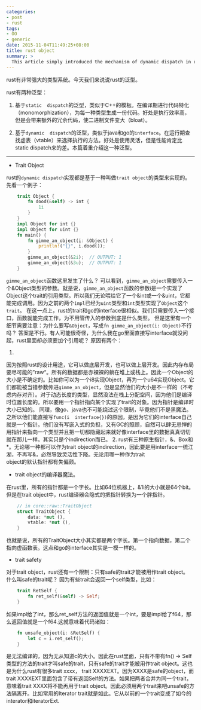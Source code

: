 ```yaml
---
categories:
- post
- rust
tags:
- OO
- generic
date: 2015-11-04T11:49:25+08:00
title: rust object
summary: >
  This article simply introduced the mechanism of dynamic dispatch in rust.  
---
```


rust有非常强大的类型系统。今天我们来说说rust的泛型。
<!--more-->

rust有两种泛型：

1. 基于`static 
dispatch`的泛型，类似于C++的模板。在编译期进行代码特化（monomorphization），为每一种类型生成一份代码。好处是执行效率高，但是会带来额外的冗余代码，使二进制文件变大（bloat）。

2. 基于`dynamic 
dispatch`的泛型，类似于java和go的`interface`。在运行期查找虚表（vtable）来选择执行的方法。好处是使用灵活，但是性能肯定比static dispatch来的差。本篇着重介绍这一种泛型。

<hr/>

* Trait Object

 rust的`dynamic dispatch`实现都是基于一种叫做`trait object`的类型来实现的。先看一个例子：

```rust
    trait Object {
        fn dood(&self) -> int {
            1i
        }
    }
    impl Object for int {}
    impl Object for uint {}
    fn main() {
        fn gimme_an_object(i: &Object) {
            println!("{}", i.dood());
        }
        gimme_an_object(&2i);  // OUTPUT: 1
        gimme_an_object(&3u);  // OUTPUT: 1
    }
```

`gimme_an_object`函数这里发生了什么？
可以看到，`gimme_an_object`需要传入一个&Object类型的参数。就是说，`gimme_an_object`函数的参数i是一个实现了Object这个trait的引用类型。所以我们无论喂给它了一个&int或一个&uint，它都能完成调用。因为之前的两个`impl`已经为`uint`类型和`int`类型实现了`Object`这个`trait`。
在这一点上，rust的trait和go的interface很相似。我们只需要传入一个接口，函数就能完成工作，为不用管传入的参数到底是什么类型。
但是这里有一个细节需要注意：为什么要写`&Object`，写成`fn gimme_an_object(i: Object)`不行吗？
答案是不行。有人可能很奇怪，为什么我在go里面直接写interface就没问起，rust里面却必须要加个引用呢？
原因有两个：

1. 
因为按照rust的设计用途，它可以做底层开发，也可以做上层开发。因此内存布局要尽可能的”raw“。所有的数据都是赤裸裸的躺在堆上或栈上。因此一个Object的大小是不确定的。比如你可以为一个i8实现Object，再为一个u64实现Object。它们都能被当错参数传进`gimme_an_object`，但是显然他们的大小是不一样的（不考虑内存对齐）。对于动态长度的类型，显然没法在栈上分配空间，因为他们是编译时位置长度的。所以要用一个指针指向某个实现了trait的对象。因为指针是编译时大小已知的。
同理，像go、java也不可能绕过这个限制，毕竟他们不是黑魔法。之所以他们能直接写`func(i 
interface{})`的原因，是因为它们的interface自己就是一个指针。他们没有写嵌入式的负担，又有GC的照顾，自然可以肆无忌惮的用指针来指向一个类型并且把一切都隐藏起来就好像interface里的数据真真切切就在那儿一样。其实只是个indirection而已。
2. rust有三种原生指针，&、Box和*。无论哪一种都可以作为trait 
object的indirection，因此要是用interface一统江湖，不再写&，必然导致灵活性下降。无论用哪一种作为trait  
object的默认指针都有失偏颇。

* trait object的编译器魔法。

在rust里，所有的指针都是一个字长。比如64位机器上，&1i的大小就是64个bit。
但是在trait object中，rust编译器会隐式的把指针转换为一个胖指针。

```rust
    // in core::raw::TraitObject
    struct TraitObject {
        data: *mut (),
        vtable: *mut (),
    }
```

也就是说，所有的TraitObject大小其实都是两个字长。第一个指向数据，第二个指向虚函数表。这点和go的interface其实是一模一样的。

* trait safety

对于trait object，rust还有一个限制：只有safe的trait才能被用作trait object。
什么叫safe的trait呢？
因为有些trait会返回一个self类型，比如：

```rust
    trait RetSelf {
        fn ret_self(&self) -> Self;
    }
```

如果impl给了int，那么ret_self方法的返回值就是一个int，要是impl给了f64，那么返回值就是一个f64.这就意味着代码诸如：

```rust
    fn unsafe_object(i: &RetSelf) {
        let c = i.ret_self();
    }
```

是无法编译的，因为无从知道c的大小。因此在rust里面，只有不带有fn() -> 
Self类型的方法的trait才叫safe的trait，只有safe的trait才能被用作trait object。这也是为什么rust有很多trait xxxx， 
trait XXXXEXT。因为XXXX是safe的object，而trait 
XXXXEXT里面包含了带有返回Self的方法。如果把两者合并为同一个trait，意味着trait XXXX将不能再用于trait 
object。因此必须用两个trait来吧unsafe的方法隔离开。比如常用的Iterator 
trait就是如此。它从以前的一个trait变成了如今的interator和iteratorExt.

